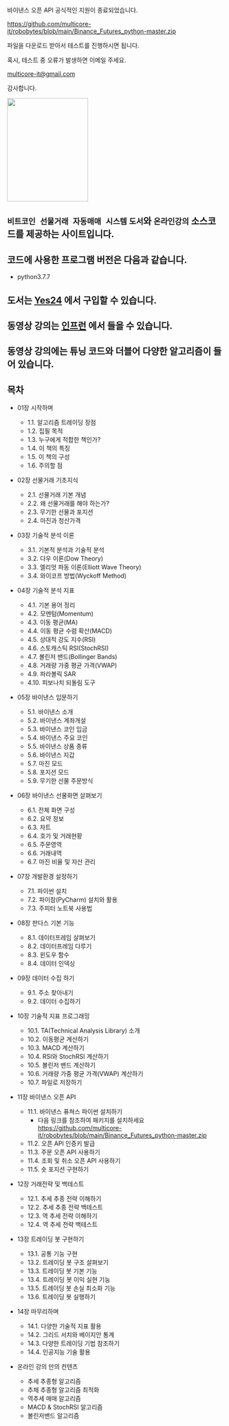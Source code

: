 바이낸스 오픈 API 공식적인 지원이 종료되었습니다.

https://github.com/multicore-it/robobytes/blob/main/Binance_Futures_python-master.zip

파일을 다운로드 받아서 테스트를 진행하시면 됩니다. 

혹시, 테스트 중 오류가 발생하면 이메일 주세요. 

multicore-it@gmail.com

감사합니다.


<img src="http://image.yes24.com/goods/116195340/XL" width="188" height="240">
 
## `비트코인 선물거래 자동매매 시스템` `도서`와 `온라인강의` 소스코드를 제공하는 사이트입니다.
 
## 코드에 사용한 프로그램 버전은 다음과 같습니다. 
* python3.7.7
 
 
## 도서는 [Yes24](http://www.yes24.com/Product/Goods/116195340) 에서 구입할 수 있습니다.
## 동영상 강의는 [인프런](https://inf.run/DZiA) 에서 들을 수 있습니다.
## 동영상 강의에는 튜닝 코드와 더블어 다양한 알고리즘이 들어 있습니다.


## 목차
* 01장 시작하며
	- 1.1. 알고리즘 트레이딩 장점
	- 1.2. 집필 목적
	- 1.3. 누구에게 적합한 책인가?
	- 1.4. 이 책의 특징
	- 1.5. 이 책의 구성
	- 1.6. 주의할 점

* 02장 선물거래 기초지식
	- 2.1. 선물거래 기본 개념
	- 2.2. 왜 선물거래를 해야 하는가?
	- 2.3. 무기한 선물과 포지션
	- 2.4. 마진과 청산가격

* 03장 기술적 분석 이론
	- 3.1. 기본적 분석과 기술적 분석
	- 3.2. 다우 이론(Dow Theory)
	- 3.3. 엘리엇 파동 이론(Elliott Wave Theory)
	- 3.4. 와이코프 방법(Wyckoff Method)

* 04장 기술적 분석 지표
	- 4.1. 기본 용어 정리
	- 4.2. 모멘텀(Momentum)
	- 4.3. 이동 평균(MA)
	- 4.4. 이동 평균 수렴 확산(MACD)
	- 4.5. 상대적 강도 지수(RSI)
	- 4.6. 스토캐스틱 RSI(StochRSI)
	- 4.7. 볼린저 밴드(Bollinger Bands)
	- 4.8. 거래량 가중 평균 가격(VWAP)
	- 4.9. 파라볼릭 SAR
	- 4.10. 피보나치 되돌림 도구

* 05장 바이낸스 입문하기
	- 5.1. 바이낸스 소개
	- 5.2. 바이낸스 계좌개설
	- 5.3. 바이낸스 코인 입금
	- 5.4. 바이낸스 주요 코인
	- 5.5. 바이낸스 상품 종류
	- 5.6. 바이낸스 지갑
	- 5.7. 마진 모드
	- 5.8. 포지션 모드
	- 5.9. 무기한 선물 주문방식

* 06장 바이낸스 선물화면 살펴보기
	- 6.1. 전체 화면 구성
	- 6.2. 요약 정보
	- 6.3. 차트
	- 6.4. 호가 및 거래현황
	- 6.5. 주문영역
	- 6.6. 거래내역
	- 6.7. 마진 비율 및 자산 관리

* 07장 개발환경 설정하기
	- 7.1. 파이썬 설치
	- 7.2. 파이참(PyCharm) 설치와 활용
	- 7.3. 주피터 노트북 사용법

* 08장 판다스 기본 기능
	- 8.1. 데이터프레임 살펴보기
	- 8.2. 데이터프레임 다루기
	- 8.3. 윈도우 함수
	- 8.4. 데이터 인덱싱

* 09장 데이터 수집 하기
	- 9.1. 주소 찾아내기
	- 9.2. 데이터 수집하기

* 10장 기술적 지표 프로그래밍
	- 10.1. TA(Technical Analysis Library) 소개
	- 10.2. 이동평균 계산하기
	- 10.3. MACD 계산하기
	- 10.4. RSI와 StochRSI 계산하기
	- 10.5. 볼린저 밴드 계산하기
	- 10.6. 거래량 가중 평균 가격(VWAP) 계산하기
	- 10.7. 파일로 저장하기

* 11장 바이낸스 오픈 API
	- 11.1. 바이낸스 퓨쳐스 파이썬 설치하기 
	  * 다음 링크를 참조하여 패키지를 설치하세요 https://github.com/multicore-it/robobytes/blob/main/Binance_Futures_python-master.zip
	- 11.2. 오픈 API 인증키 발급
	- 11.3. 주문 오픈 API 사용하기
	- 11.4. 조회 및 취소 오픈 API 사용하기
	- 11.5. 숏 포지션 구현하기

* 12장 거래전략 및 백테스트
	- 12.1. 추세 추종 전략 이해하기
	- 12.2. 추세 추종 전략 백테스트
	- 12.3. 역 추세 전략 이해하기
	- 12.4. 역 추세 전략 백테스트

* 13장 트레이딩 봇 구현하기
	- 13.1. 공통 기능 구현
	- 13.2. 트레이딩 봇 구조 살펴보기
	- 13.3. 트레이딩 봇 기본 기능
	- 13.4. 트레이딩 봇 이익 실현 기능
	- 13.5. 트레이딩 봇 손실 최소화 기능
	- 13.6. 트레이딩 봇 실행하기

* 14장 마무리하며
	- 14.1. 다양한 기술적 지표 활용
	- 14.2. 그리드 서치와 베이지안 통계
	- 14.3. 다양한 트레이딩 기법 참조하기
	- 14.4. 인공지능 기술 활용

* 온라인 강의 만의 컨텐츠
	- 추세 추종형 알고리즘
	- 추체 추종형 알고리즘 최적화
	- 역추세 매매 알고리즘
	- MACD & StochRSI 알고리즘
	- 볼린저밴드 알고리즘
